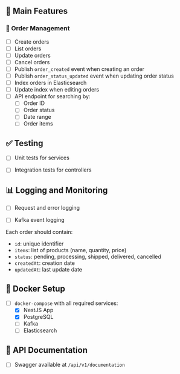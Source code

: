 ## 🧾 Main Features

### 🛒 Order Management

- [ ] Create orders  
- [ ] List orders  
- [ ] Update orders  
- [ ] Cancel orders  
- [ ] Publish `order_created` event when creating an order  
- [ ] Publish `order_status_updated` event when updating order status  
- [ ] Index orders in Elasticsearch  
- [ ] Update index when editing orders  
- [ ] API endpoint for searching by:
  - [ ] Order ID  
  - [ ] Order status  
  - [ ] Date range  
  - [ ] Order items  

## ✅ Testing

- [ ] Unit tests for services  
- [ ] Integration tests for controllers  


## 📊 Logging and Monitoring

- [ ] Request and error logging  
- [ ] Kafka event logging  



Each order should contain:

- `id`: unique identifier  
- `items`: list of products (name, quantity, price)  
- `status`: pending, processing, shipped, delivered, cancelled  
- `createdAt`: creation date  
- `updatedAt`: last update date  

## 🐳 Docker Setup

- [ ] `docker-compose` with all required services:
  - [x] NestJS App  
  - [x] PostgreSQL  
  - [ ] Kafka  
  - [ ] Elasticsearch  

## 📘 API Documentation

- [ ] Swagger available at `/api/v1/documentation`